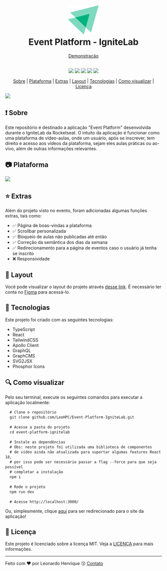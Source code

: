 <h1 align="center">
  <img src="https://github.com/LeoHPC/Event-Platform-IgniteLab/blob/main/src/assets/favicon.svg" width="100">
  <br>
  Event Platform - IgniteLab
</h1>

<p align="center">
  <a href="https://nlw-impulse-return-web.vercel.app">Demonstração</a>
</p>

<p align="center">
  <br>
  <img src="https://img.shields.io/github/languages/top/leohpc/Event-Platform-IgniteLab">
  <img src="https://img.shields.io/github/issues/leohpc/Event-Platform-IgniteLab">
  <img src="https://img.shields.io/github/forks/leohpc/Event-Platform-IgniteLab">
  <img src="https://img.shields.io/github/stars/leohpc/Event-Platform-IgniteLab">
  <img src="https://img.shields.io/static/v1?label=license&message=MIT&color=E51C44">
</p>



<p align="center">
  <a href="#exclamation-sobre">Sobre</a> | <a href="#camera-plataforma">Plataforma</a> | <a href="#star-extras">Extras</a> | <a href="#newspaper-layout">Layout</a> | <a href="#rocket-tecnologias">Tecnologias</a> | <a href="#mag-como-visualizar">Como visualizar</a> | <a href="#memo-licença">Licença</a>
</p>

<img src="https://i.ibb.co/qpRZp01/event-platform-ignite-lab-leohpc-vercel-app.png">

## :exclamation: Sobre

Este repositório é destinado a aplicação "Event Platform" desenvolvida durante o IgniteLab da Rocketseat. O intuito da aplicação é funcionar como uma plataforma de vídeo-aulas, onde um usuário, após se inscrever, tem direito e acesso aos vídeos da plataforma, sejam eles aulas práticas ou ao-vivo, além de outras informações relevantes.

## :camera: Plataforma

<img src="https://i.ibb.co/zNqMQ4G/event-platform-ignite-lab-leohpc-vercel-app-2.png" />

## :star: Extras

Além do projeto visto no evento, foram adicionadas algumas funções extras, tais como:
- :white_check_mark: Página de boas-vindas a plataforma
- :white_check_mark: Scrollbar personalizada
- :white_check_mark: Bloqueio de aulas não publicadas até então
- :white_check_mark: Correção da semântica dos dias da semana 
- :white_check_mark: Redirecionamento para a página de eventos caso o usuário já tenha se inscrito
- :x: Responsividade

## :newspaper: Layout

Você pode visualizar o layout do projeto através [desse link](https://www.figma.com/community/file/1120711251998877938). É necessário ter conta no [Figma](http://figma.com/) para acessá-lo.

## :rocket: Tecnologias

Este projeto foi criado com as seguintes tecnologias:

- TypeScript
- React
- TailwindCSS
- Apollo Client
- GraphQL
- GraphCMS
- SVG2JSX
- Phosphor Icons

## :mag: Como visualizar

Pelo seu terminal, execute os seguintes comandos para executar a aplicação localmente:
```shell
  # Clone o repositório
  git clone github.com/LeoHPC/Event-Platform-IgniteLab.git
  
  # Acesse a pasta do projeto
  cd event-platform-ignitelab
  
  # Instale as dependências 
  # Obs: neste projeto foi utilizada uma biblioteca de componentes 
  # de vídeo ainda não atualizada para suportar algumas features React 18,
  # por isso pode ser necessário passar a flag --force para que seja possível
  # completar a instalação
  npm i
  
  # Rode o projeto
  npm run dev
  
  # Acesse http://localhost:3000/
```
Ou, simplesmente, clique <a href="http://event-platform-ignite-lab-leohpc.vercel.app">aqui</a> para ser redirecionado para o site da aplicação!

## :memo: Licença

Este projeto é licenciado sobre a licença MIT. Veja a [LICENÇA](https://opensource.org/licenses/MIT) para mais informações.

---

Feito com ❤ por Leonardo Henrique :kissing: [Contato](https://www.linkedin.com/in/leonardo-henrique-33a3ab210)
